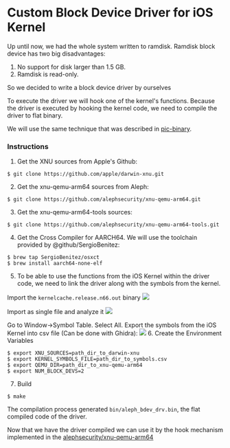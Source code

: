 # Custom Block Device Driver for iOS Kernel

Up until now, we had the whole system written to ramdisk. Ramdisk block device has two big disadvantages:
1. No support for disk larger than 1.5 GB.
2. Ramdisk is read-only.

So we decided to write a block device driver by ourselves

To execute the driver we will hook one of the kernel's functions. Because the driver is executed by hooking the kernel code, we need to compile the driver to flat binary. 

We will use the same technique that was described in [pic-binary](https://github.com/alephsecurity/xnu-qemu-arm64-tools-private/blob/master/pic-binary/README.md).

### Instructions

1. Get the XNU sources from Apple's Github:
```
$ git clone https://github.com/apple/darwin-xnu.git 
```
2. Get the xnu-qemu-arm64 sources from Aleph:
```
$ git clone https://github.com/alephsecurity/xnu-qemu-arm64.git
```
3. Get the xnu-qemu-arm64-tools sources:
```
$ git clone https://github.com/alephsecurity/xnu-qemu-arm64-tools.git
```
4. Get the Cross Compiler for AARCH64. We will use the toolchain provided by @github/SergioBenitez:
```
$ brew tap SergioBenitez/osxct
$ brew install aarch64-none-elf
```
5. To be able to use the functions from the iOS Kernel within the driver code, we need to link the driver along with the symbols from the kernel.

Import the `kernelcache.release.n66.out` binary
![](https://user-images.githubusercontent.com/9990629/74612553-fc269380-510e-11ea-98d0-ed7cd3ce948b.png)

Import as single file and analyze it
![](https://user-images.githubusercontent.com/9990629/74612596-57588600-510f-11ea-9832-8520572cc98e.png)

Go to Window->Symbol Table. Select All. Export the symbols from the iOS Kernel into csv file (Can be done with Ghidra):
![](https://user-images.githubusercontent.com/9990629/74463818-16583b80-4e9b-11ea-99fc-1649fcc8df18.png)
6. Create the Environment Variables
```
$ export XNU_SOURCES=path_dir_to_darwin-xnu
$ export KERNEL_SYMBOLS_FILE=path_dir_to_symbols.csv
$ export QEMU_DIR=path_dir_to_xnu-qemu-arm64
$ export NUM_BLOCK_DEVS=2
```
7. Build
```
$ make
```

The compilation process generated `bin/aleph_bdev_drv.bin`, the flat compiled code of the driver.

Now that we have the driver compiled we can use it by the hook mechanism implemented in the [alephsecurity/xnu-qemu-arm64](https://github.com/alephsecurity/xnu-qemu-arm64)
